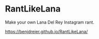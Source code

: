 # RantLikeLana
Make your own Lana Del Rey Instagram rant.

https://benjdreier.github.io/RantLikeLana/
